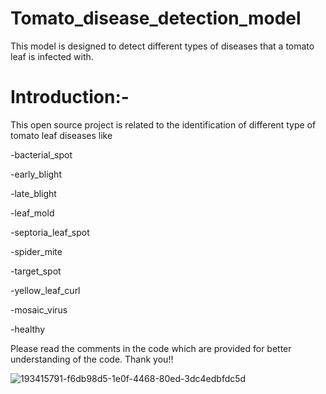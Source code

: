 # Tomato_disease_detection_model
This model is designed to detect different types of diseases that a tomato leaf is infected with.
# Introduction:-
This open source project is related to the identification of different type of tomato leaf diseases like

-bacterial_spot

-early_blight

-late_blight

-leaf_mold

-septoria_leaf_spot

-spider_mite

-target_spot

-yellow_leaf_curl

-mosaic_virus

-healthy

Please read the comments in the code which are provided for better understanding of the code. Thank you!!


![193415791-f6db98d5-1e0f-4468-80ed-3dc4edbfdc5d](https://user-images.githubusercontent.com/99068054/201120931-20c044e1-7737-4246-a369-102b15a32380.png)
